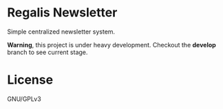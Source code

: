 # Regalis Newsletter

Simple centralized newsletter system.

**Warning**, this project is under heavy development. Checkout the **develop** branch to see current stage.

# License

GNU/GPLv3
